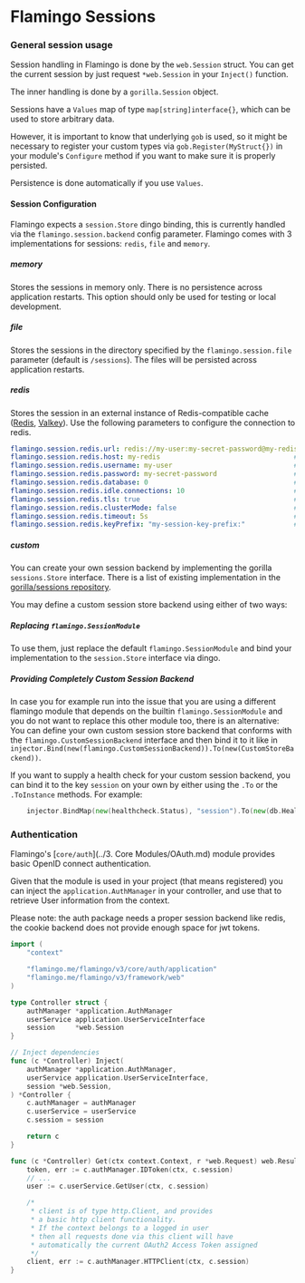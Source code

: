 # Flamingo Sessions

### General session usage

Session handling in Flamingo is done by the `web.Session` struct. You can get the current session by just
request `*web.Session` in your `Inject()` function.

The inner handling is done by a `gorilla.Session` object.

Sessions have a `Values` map of type `map[string]interface{}`, which can be used to store arbitrary data.

However, it is important to know that underlying `gob` is used, so it might be necessary to register
your custom types via `gob.Register(MyStruct{})` in your module's `Configure` method if you
want to make sure it is properly persisted.

Persistence is done automatically if you use `Values`.

#### Session Configuration

Flamingo expects a `session.Store` dingo binding, this is currently handled via the `flamingo.session.backend` config parameter.
Flamingo comes with 3 implementations for sessions: `redis`, `file` and `memory`. 

##### memory
Stores the sessions in memory only. 
There is no persistence across application restarts. 
This option should only be used for testing or local development.

##### file
Stores the sessions in the directory specified by the `flamingo.session.file` parameter (default is `/sessions`).
The files will be persisted across application restarts. 

##### redis
Stores the session in an external instance of Redis-compatible cache ([Redis](https://redis.io/), [Valkey](https://valkey.io)). 
Use the following parameters to configure the connection to redis. 

```yaml
flamingo.session.redis.url: redis://my-user:my-secret-password@my-redis/0    # full URL (can be used instead of host, username, password, database)
flamingo.session.redis.host: my-redis                                 # hostname
flamingo.session.redis.username: my-user                              # username
flamingo.session.redis.password: my-secret-password                   # password
flamingo.session.redis.database: 0                                    # database
flamingo.session.redis.idle.connections: 10                           # maximum number of idle connections
flamingo.session.redis.tls: true                                      # enable tls for connections
flamingo.session.redis.clusterMode: false                             # for redis servers running in cluster mode
flamingo.session.redis.timeout: 5s                                    # timeout for establishing the connection (as time.Duration string)
flamingo.session.redis.keyPrefix: "my-session-key-prefix:"            # optional: prefix to be used for session keys
```

##### custom

You can create your own session backend by implementing the gorilla `sessions.Store` interface.
There is a list of existing implementation in the [gorilla/sessions repository](https://github.com/gorilla/sessions/#store-implementations).

You may define a custom session store backend using either of two ways:

##### Replacing `flamingo.SessionModule`

To use them, just replace the default `flamingo.SessionModule` and bind your implementation to the `session.Store` interface via dingo.

##### Providing Completely Custom Session Backend

In case you for example run into the issue that you are using a different flamingo module that depends on the builtin `flamingo.SessionModule` and you do not want to replace this other module too, there is an alternative: 
You can define your own custom session store backend that conforms with the `flamingo.CustomSessionBackend` interface and then bind it to it like in `injector.Bind(new(flamingo.CustomSessionBackend)).To(new(CustomStoreBackend))`.

If you want to supply a health check for your custom session backend, you can bind it to the key `session` on your own by either using the `.To` or the `.ToInstance` methods. For example:

```go
    injector.BindMap(new(healthcheck.Status), "session").To(new(db.Health))
```

### Authentication

Flamingo's [`core/auth`](../3. Core Modules/OAuth.md) module provides basic OpenID connect authentication.

Given that the module is used in your project (that means registered) you can inject
the `application.AuthManager` in your controller, and use that to retrieve
User information from the context.

Please note: the auth package needs a proper session backend like redis, the cookie
backend does not provide enough space for jwt tokens.

```go
import (
	"context"

	"flamingo.me/flamingo/v3/core/auth/application"
	"flamingo.me/flamingo/v3/framework/web"
)

type Controller struct {
	authManager *application.AuthManager
	userService application.UserServiceInterface
	session     *web.Session
}

// Inject dependencies
func (c *Controller) Inject(
	authManager *application.AuthManager,
	userService application.UserServiceInterface,
	session *web.Session,
) *Controller {
	c.authManager = authManager
	c.userService = userService
	c.session = session

	return c
}

func (c *Controller) Get(ctx context.Context, r *web.Request) web.Result {
	token, err := c.authManager.IDToken(ctx, c.session)
	// ...
	user := c.userService.GetUser(ctx, c.session)

	/*
	 * client is of type http.Client, and provides
	 * a basic http client functionality.
	 * If the context belongs to a logged in user
	 * then all requests done via this client will have
	 * automatically the current OAuth2 Access Token assigned
	 */
	client, err := c.authManager.HTTPClient(ctx, c.session)
}

```
